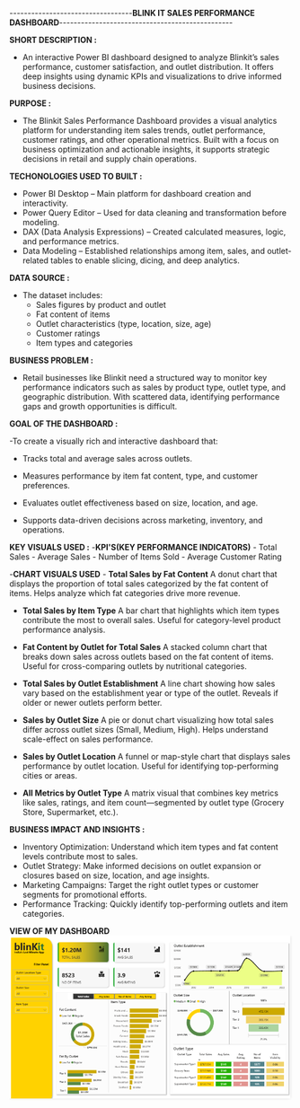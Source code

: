 ----------------------------------**BLINK IT SALES PERFORMANCE DASHBOARD**------------------------------------------------

**SHORT DESCRIPTION :**
- An interactive Power BI dashboard designed to analyze Blinkit’s sales performance, customer satisfaction, and outlet distribution. It offers deep insights using dynamic KPIs and visualizations to drive informed business decisions.

**PURPOSE :**

- The Blinkit Sales Performance Dashboard provides a visual analytics platform for understanding item sales trends, outlet performance, customer ratings, and other operational metrics. Built with a focus on business optimization and actionable insights, it supports strategic decisions in retail and supply chain operations.

**TECHONOLOGIES USED TO BUILT :** 
- Power BI Desktop – Main platform for dashboard creation and interactivity.
- Power Query Editor – Used for data cleaning and transformation before modeling.
- DAX (Data Analysis Expressions) – Created calculated measures, logic, and performance metrics.
- Data Modeling – Established relationships among item, sales, and outlet-related tables to enable slicing, dicing, and deep analytics.

**DATA SOURCE :**
- The dataset includes:
  - Sales figures by product and outlet
  - Fat content of items
  - Outlet characteristics (type, location, size, age)
  - Customer ratings
  - Item types and categories

**BUSINESS PROBLEM :**
- Retail businesses like Blinkit need a structured way to monitor key performance indicators such as sales by product type, outlet type, and geographic distribution. With scattered        data, identifying performance gaps and growth opportunities is difficult.

**GOAL OF THE DASHBOARD :**

-To create a visually rich and interactive dashboard that:
 - Tracks total and average sales across outlets.
 
 - Measures performance by item fat content, type, and customer preferences.
 
 - Evaluates outlet effectiveness based on size, location, and age.
 
 - Supports data-driven decisions across marketing, inventory, and operations.

**KEY VISUALS USED :**
  -**KPI'S(KEY PERFORMANCE INDICATORS)**
    - Total Sales
    - Average Sales
    - Number of Items Sold
    - Average Customer Rating

  -**CHART VISUALS USED**
    - **Total Sales by Fat Content**
      A donut chart that displays the proportion of total sales categorized by the fat content of items. Helps analyze which fat categories drive more revenue.
   
   - **Total Sales by Item Type**
      A bar chart that highlights which item types contribute the most to overall sales. Useful for category-level product performance analysis.
   
   - **Fat Content by Outlet for Total Sales**
      A stacked column chart that breaks down sales across outlets based on the fat content of items. Useful for cross-comparing outlets by nutritional categories.
   
   - **Total Sales by Outlet Establishment**
     A line chart showing how sales vary based on the establishment year or type of the outlet. Reveals if older or newer outlets perform better.
   
   - **Sales by Outlet Size**
     A pie or donut chart visualizing how total sales differ across outlet sizes (Small, Medium, High). Helps understand scale-effect on sales performance.
   
   - **Sales by Outlet Location**
     A funnel or map-style chart that displays sales performance by outlet location. Useful for identifying top-performing cities or areas.
   
   - **All Metrics by Outlet Type**
     A matrix visual that combines key metrics like sales, ratings, and item count—segmented by outlet type (Grocery Store, Supermarket, etc.).
   
**BUSINESS IMPACT AND INSIGHTS :**
   - Inventory Optimization: Understand which item types and fat content levels contribute most to sales.
   - Outlet Strategy: Make informed decisions on outlet expansion or closures based on size, location, and age insights.
   - Marketing Campaigns: Target the right outlet types or customer segments for promotional efforts.
   - Performance Tracking: Quickly identify top-performing outlets and item categories.

 **VIEW OF MY DASHBOARD**
 ![ALT TEXT](https://github.com/VedantVivek/Blink-It-Dashboard-/blob/main/Snapshot%20of%20the%20dashboard.png)
